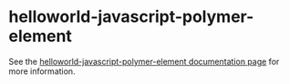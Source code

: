 helloworld-javascript-polymer-element
================

See the [helloworld-javascript-polymer-element documentation page](http://.../helloworld-javascript-polymer-element) for more information.
